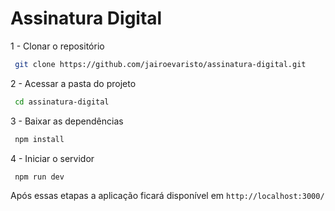# Assinatura Digital

1 - Clonar o repositório

```bash
 git clone https://github.com/jairoevaristo/assinatura-digital.git
```

2 - Acessar a pasta do projeto

```bash
 cd assinatura-digital
```

3 - Baixar as dependências

```bash
 npm install
```

4 - Iniciar o servidor

```bash
 npm run dev
```

Após essas etapas a aplicação ficará disponível em `http://localhost:3000/`
